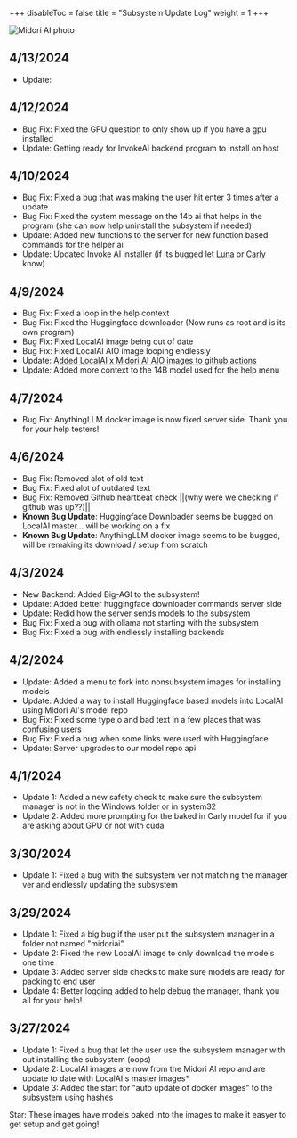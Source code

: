 +++
disableToc = false
title = "Subsystem Update Log"
weight = 1
+++

![Midori AI photo](https://tea-cup.midori-ai.xyz/download/logosubsystem.png)

## 4/13/2024
- Update:

## 4/12/2024
- Bug Fix: Fixed the GPU question to only show up if you have a gpu installed
- Update: Getting ready for InvokeAI backend program to install on host

## 4/10/2024
- Bug Fix: Fixed a bug that was making the user hit enter 3 times after a update
- Bug Fix: Fixed the system message on the 14b ai that helps in the program (she can now help uninstall the subsystem if needed)
- Update: Added new functions to the server for new function based commands for the helper ai
- Update: Updated Invoke AI installer (if its bugged let [Luna](https://io.midori-ai.xyz/about-us/about-luna/) or [Carly](https://io.midori-ai.xyz/about-us/carly-api/) know)

## 4/9/2024
- Bug Fix: Fixed a loop in the help context
- Bug Fix: Fixed the Huggingface downloader (Now runs as root and is its own program)
- Bug Fix: Fixed LocalAI image being out of date
- Bug Fix: Fixed LocalAI AIO image looping endlessly
- Update: [Added LocalAI x Midori AI AIO images to github actions](https://github.com/lunamidori5/Midori-AI/actions/workflows/Make_Subsystem_Dockers.yml)
- Update: Added more context to the 14B model used for the help menu

## 4/7/2024
- Bug Fix: AnythingLLM docker image is now fixed server side. Thank you for your help testers!

## 4/6/2024
- Bug Fix: Removed alot of old text
- Bug Fix: Fixed alot of outdated text
- Bug Fix: Removed Github heartbeat check ||(why were we checking if github was up??)||
- **Known Bug Update**: Huggingface Downloader seems be bugged on LocalAI master... will be working on a fix
- **Known Bug Update**: AnythingLLM docker image seems to be bugged, will be remaking its download / setup from scratch

## 4/3/2024
- New Backend: Added Big-AGI to the subsystem! 
- Update: Added better huggingface downloader commands server side
- Update: Redid how the server sends models to the subsystem
- Bug Fix: Fixed a bug with ollama not starting with the subsystem
- Bug Fix: Fixed a bug with endlessly installing backends 

## 4/2/2024
- Update: Added a menu to fork into nonsubsystem images for installing models
- Update: Added a way to install Huggingface based models into LocalAI using Midori AI's model repo
- Bug Fix: Fixed some type o and bad text in a few places that was confusing users
- Bug Fix: Fixed a bug when some links were used with Huggingface 
- Update: Server upgrades to our model repo api

## 4/1/2024
- Update 1: Added a new safety check to make sure the subsystem manager is not in the Windows folder or in system32
- Update 2: Added more prompting for the baked in Carly model for if you are asking about GPU or not with cuda

## 3/30/2024
- Update 1: Fixed a bug with the subsystem ver not matching the manager ver and endlessly updating the subsystem

## 3/29/2024
- Update 1: Fixed a big bug if the user put the subsystem manager in a folder not named "midoriai"
- Update 2: Fixed the new LocalAI image to only download the models one time
- Update 3: Added server side checks to make sure models are ready for packing to end user
- Update 4: Better logging added to help debug the manager, thank you all for your help!

## 3/27/2024

- Update 1: Fixed a bug that let the user use the subsystem manager with out installing the subsystem (oops)
- Update 2: LocalAI images are now from the Midori AI repo and are update to date with LocalAI's master images*
- Update 3: Added the start for "auto update of docker images" to the subsystem using hashes

Star: These images have models baked into the images to make it easyer to get setup and get going!